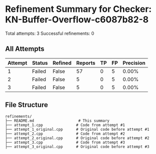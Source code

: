 # Refinement Summary for Checker: KN-Buffer-Overflow-c6087b82-8

Total attempts: 3
Successful refinements: 0

## All Attempts

| Attempt | Status | Refined | Reports | TP | FP | Precision |
|---------|--------|---------|---------|----|----|----------|
| 1 | Failed | False | 57 | 0 | 5 | 0.00% |
| 2 | Failed | False | 5 | 0 | 5 | 0.00% |
| 3 | Failed | False | 5 | 0 | 5 | 0.00% |
## File Structure

```
refinements/
├── README.md                    # This summary
├── attempt_1.cpp               # Code from attempt #1
├── attempt_1_original.cpp      # Original code before attempt #1
├── attempt_2.cpp               # Code from attempt #2
├── attempt_2_original.cpp      # Original code before attempt #2
├── attempt_3.cpp               # Code from attempt #3
├── attempt_3_original.cpp      # Original code before attempt #3
```

